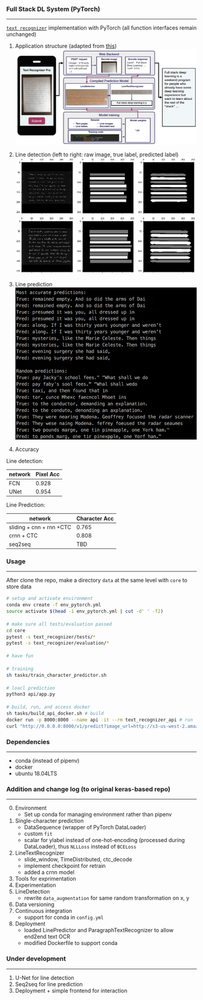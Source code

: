### Full Stack DL System (PyTorch)  
----------------------------------
[`text recognizer`](https://github.com/full-stack-deep-learning/fsdl-text-recognizer-project) implementation with PyTorch (all function interfaces remain unchanged)

1. Application structure (adapted from [this](https://fullstackdeeplearning.com/march2019)) 
![project structure](./assets/structure.png)
2. Line detection (left to right: raw image, true label, predicted label)
![detefction](./assets/line_detection.png)
3. Line prediction
![prediction](./assets/line_prediction.png)

4. Accuracy

Line detection:  

| network | Pixel Acc |
| --------|-----------|
| FCN | 0.928 |
| UNet | 0.954 |

Line Prediction:  

| network | Character Acc |
| ------- | ------------- |
| sliding + cnn + rnn +CTC | 0.765 |
| crnn + CTC| 0.808 |
| seq2seq | TBD |


### Usage
-------------
After clone the repo, make a directory `data` at the same level with `core` to store data
```bash
# setup and activate environment
conda env create -f env_pytorch.yml
source activate $(head -1 env_pytorch.yml | cut -d' ' -f2)

# make sure all tests/evaluation passed
cd core
pytest -s text_recognizer/tests/*
pytest -s text_recognizer/evaluation/*

# have fun

# training
sh tasks/train_character_predictor.sh

# loacl prediction
python3 api/app.py

# build, run, and access docker
sh tasks/build_api_docker.sh # build
docker run -p 8000:8000 --name api -it --rm text_recognizer_api # run 
curl "http://0.0.0.0:8000/v1/predict?image_url=http://s3-us-west-2.amazonaws.com/fsdl-public-assets/emnist_lines/or%2Bif%2Bused%2Bthe%2Bresults.png" # access the dockerized API


```


### Dependencies
---------
* conda (instead of pipenv)
* docker
* ubuntu 18.04LTS

### Addition and change log (to original keras-based repo)
-------------
0. Environment
    * Set up conda for managing environment rather than pipenv
1. Single-character prediction
    * DataSequence (wrapper of PyTorch DataLoader)
    * custom `fit`
    * scalar for ylabel instead of one-hot-encoding (processed during DataLoader), thus `NLLLoss` instead of `BCELoss`
2. LineTextRecognizer
    * slide_window, TimeDistributed, ctc_decode
    * implement checkpoint for retrain
    * added a crnn model
3. Tools for exprimentation
4. Experimentation
5. LineDetection
    * rewrite `data_augmentation` for same random transformation on x, y
6. Data versioning
7. Continuous integration
    * support for conda in `config.yml`
8. Deployment
    * loaded LinePredictor and ParagraphTextRecognizer to allow end2end text OCR
    * modified Dockerfile to support conda

### Under development
-------------
1. U-Net for line detection
2. Seq2seq for line prediction
3. Deployment + simple frontend for interaction